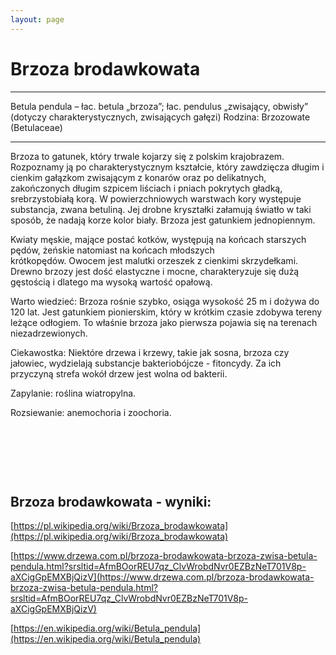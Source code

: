 ```yaml
---
layout: page
---
```


# Brzoza brodawkowata

---
Betula pendula – łac. betula „brzoza”;  łac. pendulus „zwisający, obwisły” (dotyczy charakterystycznych, zwisających gałęzi) Rodzina: Brzozowate (Betulaceae)

---
Brzoza to gatunek, który trwale kojarzy się z polskim krajobrazem. Rozpoznamy ją po charakterystycznym kształcie, który zawdzięcza długim i cienkim gałązkom zwisającym z konarów oraz po delikatnych, zakończonych długim szpicem liściach i pniach pokrytych gładką, srebrzystobiałą korą. W powierzchniowych warstwach kory występuje substancja, zwana betuliną. Jej drobne kryształki załamują światło w taki sposób, że nadają korze kolor biały. Brzoza jest gatunkiem jednopiennym.

Kwiaty męskie, mające postać kotków, występują na końcach starszych pędów, żeńskie natomiast na końcach młodszych krótkopędów. Owocem jest malutki orzeszek z cienkimi skrzydełkami. Drewno brzozy jest dość elastyczne i mocne, charakteryzuje się dużą gęstością i dlatego ma wysoką wartość opałową.

Warto wiedzieć: Brzoza rośnie szybko, osiąga wysokość 25 m i dożywa do 120 lat. Jest gatunkiem pionierskim, który w krótkim czasie zdobywa tereny leżące odłogiem. To właśnie brzoza jako pierwsza pojawia się na terenach niezadrzewionych.

Ciekawostka: Niektóre drzewa i krzewy, takie jak sosna, brzoza czy jałowiec, wydzielają substancje bakteriobójcze - fitoncydy. Za ich przyczyną strefa wokół drzew jest wolna od bakterii.

Zapylanie: roślina wiatropylna.

Rozsiewanie: anemochoria i zoochoria.

 

 

 

## Brzoza brodawkowata - wyniki:
[https://pl.wikipedia.org/wiki/Brzoza_brodawkowata](https://pl.wikipedia.org/wiki/Brzoza_brodawkowata)

[https://www.drzewa.com.pl/brzoza-brodawkowata-brzoza-zwisa-betula-pendula.html?srsltid=AfmBOorREU7qz_ClvWrobdNvr0EZBzNeT701V8p-aXCigGpEMXBjQizV](https://www.drzewa.com.pl/brzoza-brodawkowata-brzoza-zwisa-betula-pendula.html?srsltid=AfmBOorREU7qz_ClvWrobdNvr0EZBzNeT701V8p-aXCigGpEMXBjQizV)

[https://en.wikipedia.org/wiki/Betula_pendula](https://en.wikipedia.org/wiki/Betula_pendula)

